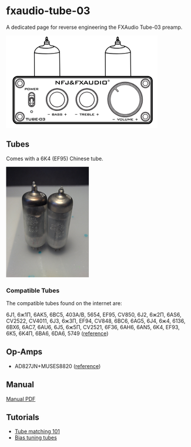 # fxaudio-tube-03
A dedicated page for reverse engineering the FXAudio Tube-03 preamp.

![image](img/schematic_front.png)


## Tubes
Comes with a 6K4 (EF95) Chinese tube.

<img src="img/parts/tubes.jpg" height="300">

### Compatible Tubes
The compatible tubes found on the internet are:

6J1, 6ж1П, 6AK5, 6BC5, 403A/B, 5654, EF95, CV850, 6J2, 6ж2П, 6AS6, CV2522, CV4011, 6J3, 6ж3П, EF94, CV848, 6BC6, 6AG5, 6J4, 6ж4, 6136, 6BX6, 6AC7, 6AU6, 6J5, 6ж5П, CV2521, 6F36, 6AH6, 6AN5, 6K4, EF93, 6K5, 6K4П, 6BA6, 6DA6, 5749 ([reference](https://doukaudio.com/products/mini-vacuum-tube-headphone-amplifier-hifi-stereo-desktop-audio-pre-amplifier))



## Op-Amps
- AD827JN+MUSES8820 ([reference](https://www.youtube.com/watch?v=S-pgNuk6AKQ))

## Manual
[Manual PDF](manual/fx-audio-tube-03-user-manual.pdf)

## Tutorials
- [Tube matching 101](https://tubemaze.info/tube-matching-101)
- [Bias tuning tubes](https://robrobinette.com/How_to_Bias_a_Tube_Amp.htm)
